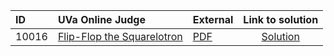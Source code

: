 | ID | UVa Online Judge | External | Link to solution |
|:---|:---|:---|:---:|
| 10016 | [Flip-Flop the Squarelotron](https://onlinejudge.org/index.php?option=com_onlinejudge&Itemid=8&category=624&page=show_problem&problem=957) | [PDF](https://onlinejudge.org/external/100/10016.pdf) | [Solution](https%3A//github.com/versenyi98/programming-contests/tree/master/UVa%20Online%20Judge/10016%2520-%2520Flip-Flop%2520the%2520Squarelotron)|
